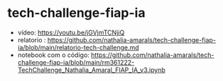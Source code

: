 # tech-challenge-fiap-ia
- vídeo: https://youtu.be/jGVjmTCNjiQ
- relatorio : https://github.com/nathalia-amarals/tech-challenge-fiap-ia/blob/main/relatorio-tech-challenge.md
- notebook com o código: https://github.com/nathalia-amarals/tech-challenge-fiap-ia/blob/main/rm361222-TechChallenge_Nathalia_Amaral_FIAP_IA_v3.ipynb
